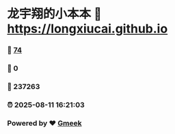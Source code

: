 # 龙宇翔的小本本 :link: https://longxiucai.github.io 
### :page_facing_up: [74](https://longxiucai.github.io/tag.html) 
### :speech_balloon: 0 
### :hibiscus: 237263 
### :alarm_clock: 2025-08-11 16:21:03 
### Powered by :heart: [Gmeek](https://github.com/Meekdai/Gmeek)
